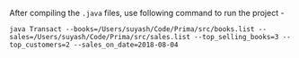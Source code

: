 After compiling the `.java` files, use following command to run the project -

```
java Transact --books=/Users/suyash/Code/Prima/src/books.list --sales=/Users/suyash/Code/Prima/src/sales.list --top_selling_books=3 --top_customers=2 --sales_on_date=2018-08-04
``` 
